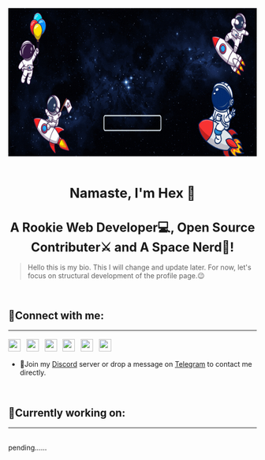 <div><img src="static/banner2.gif" style="width:1000px; height:300px;" alt="my_banner"></div>
<br>
<h2 align="center" style="font-size:27px;">Namaste, I'm Hex 🙏</h2>
<h1 align="center" style="font-size:25px;">A Rookie Web Developer💻, Open Source Contributer⚔️ and A Space Nerd🚀!</h1>  

>Hello this is my bio. This I will change and update later. For now, let's focus on structural development of the profile page.😉

<br>

## 🤝Connect with me:
<hr style="margin:0;"><br>
<div style="margin-bottom:10px;">
    <a href="https://discord.gg/awybScJC"><img style="height:25px; width:25px;" src="https://cdn-icons-png.flaticon.com/512/5968/5968756.png"></a>&nbsp;&nbsp;
    <a href="https://www.reddit.com/user/thehexdev"><img style="height:25px; width:25px;" src="https://cdn-icons-png.flaticon.com/512/3670/3670226.png"></a>&nbsp;&nbsp;
    <a href="https://replit.com/@thehexdev"><img style="height:25px; width:25px;" src="https://encrypted-tbn0.gstatic.com/images?q=tbn:ANd9GcQlSywj2OHTEYOJ6odcOLkzA03Ny1Rkq4FcDQ42oR4hgfGuqpU-APrGE3t-&s=10"></a>&nbsp;&nbsp;
    <a href="https://t.me/snymgoel"><img style="height:25px; width:25px;" src="https://cdn-icons-png.flaticon.com/512/5968/5968804.png"></a>&nbsp;&nbsp;
    <a href="https://linkedin.com/in/snymgoel"><img style="height:25px; width:25px;" src="https://cdn-icons-png.flaticon.com/512/3536/3536505.png"></a>&nbsp;&nbsp;
    <a href="https://medium.com/@sanyamgoel"><img style="height:25px; width:25px;" src="https://cdn-icons-png.flaticon.com/512/5968/5968906.png" ></a>
</div>

* 💬Join my [Discord](https://discord.gg/awybScJC) server or drop a message on [Telegram](https://t.me/iamsanyamgoel) to contact me directly.

<br>

## 🔭Currently working on:
<hr style="margin:0;"><br>

pending......